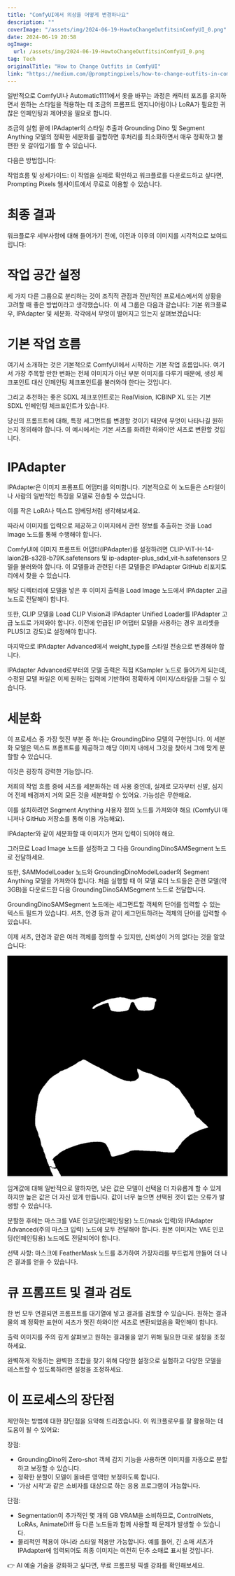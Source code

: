 ```yaml
---
title: "ComfyUI에서 의상을 어떻게 변경하나요"
description: ""
coverImage: "/assets/img/2024-06-19-HowtoChangeOutfitsinComfyUI_0.png"
date: 2024-06-19 20:58
ogImage: 
  url: /assets/img/2024-06-19-HowtoChangeOutfitsinComfyUI_0.png
tag: Tech
originalTitle: "How to Change Outfits in ComfyUI"
link: "https://medium.com/@promptingpixels/how-to-change-outfits-in-comfyui-7d20eaeccdc0"
---
```



일반적으로 ComfyUI나 Automatic1111에서 옷을 바꾸는 과정은 캐릭터 포즈를 유지하면서 원하는 스타일을 적용하는 데 조금의 프롬프트 엔지니어링이나 LoRA가 필요한 귀찮은 인페인팅과 제어넷을 필요로 합니다.

조금의 실험 끝에 IPAdapter의 스타일 추출과 Grounding Dino 및 Segment Anything 모델의 정확한 세분화를 결합하면 후처리를 최소화하면서 매우 정확하고 불편한 옷 갈아입기를 할 수 있습니다.

다음은 방법입니다:

작업흐름 및 상세가이드: 이 작업을 실제로 확인하고 워크플로를 다운로드하고 싶다면, Prompting Pixels 웹사이트에서 무료로 이용할 수 있습니다.

<div class="content-ad"></div>

# 최종 결과

워크플로우 세부사항에 대해 들어가기 전에, 이전과 이후의 이미지를 시각적으로 보여드립니다:

# 작업 공간 설정

세 가지 다른 그룹으로 분리하는 것이 조직적 관점과 전반적인 프로세스에서의 상황을 고려할 때 좋은 방법이라고 생각했습니다. 이 세 그룹은 다음과 같습니다: 기본 워크플로우, IPAdapter 및 세분화. 각각에서 무엇이 벌어지고 있는지 살펴보겠습니다:

<div class="content-ad"></div>

# 기본 작업 흐름

여기서 소개하는 것은 기본적으로 ComfyUI에서 시작하는 기본 작업 흐름입니다. 여기서 가장 주목할 만한 변화는 전체 이미지가 아닌 부분 이미지를 다루기 때문에, 생성 체크포인트 대신 인페인팅 체크포인트를 불러와야 한다는 것입니다.

그리고 추천하는 좋은 SDXL 체크포인트로는 RealVision, ICBINP XL 또는 기본 SDXL 인페인팅 체크포인트가 있습니다.

당신의 프롬프트에 대해, 특정 세그먼트를 변경할 것이기 때문에 무엇이 나타나길 원하는지 정의해야 합니다. 이 예시에서는 기본 셔츠를 화려한 하와이안 셔츠로 변환할 것입니다.

<div class="content-ad"></div>

# IPAdapter

IPAdapter은 이미지 프롬프트 어댑터를 의미합니다. 기본적으로 이 노드들은 스타일이나 사람의 일반적인 특징을 모델로 전송할 수 있습니다.

이를 작은 LoRA나 텍스트 임베딩처럼 생각해보세요.

따라서 이미지를 입력으로 제공하고 이미지에서 관련 정보를 추출하는 것을 Load Image 노드를 통해 수행해야 합니다.

<div class="content-ad"></div>

ComfyUI에 이미지 프롬프트 어댑터(IPAdapter)를 설정하려면 CLIP-ViT-H-14-laion2B-s32B-b79K.safetensors 및 ip-adapter-plus_sdxl_vit-h.safetensors 모델을 불러와야 합니다. 이 모델들과 관련된 다른 모델들은 IPAdapter GitHub 리포지토리에서 찾을 수 있습니다.

해당 디렉터리에 모델을 넣은 후 이미지 출력을 Load Image 노드에서 IPAdapter 고급 노드로 전달해야 합니다.

또한, CLIP 모델을 Load CLIP Vision과 IPAdapter Unified Loader를 IPAdapter 고급 노드로 가져와야 합니다. 이전에 언급된 IP 어댑터 모델을 사용하는 경우 프리셋을 PLUS(고 강도)로 설정해야 합니다.

마지막으로 IPAdapter Advanced에서 weight_type를 스타일 전송으로 변경해야 합니다.

<div class="content-ad"></div>

IPAdapter Advanced로부터의 모델 출력은 직접 KSampler 노드로 들어가게 되는데, 수정된 모델 파일은 이제 원하는 입력에 기반하여 정확하게 이미지/스타일을 그릴 수 있습니다.

# 세분화

이 프로세스 중 가장 멋진 부분 중 하나는 GroundingDino 모델의 구현입니다. 이 세분화 모델은 텍스트 프롬프트를 제공하고 해당 이미지 내에서 그것을 찾아서 그에 맞게 분할할 수 있습니다.

이것은 굉장히 강력한 기능입니다.

<div class="content-ad"></div>

저희의 작업 흐름 중에 셔츠를 세분화하는 데 사용 중인데, 실제로 모자부터 신발, 심지어 전체 배경까지 거의 모든 것을 세분화할 수 있어요. 가능성은 무한해요.

이를 설치하려면 Segment Anything 사용자 정의 노드를 가져와야 해요 (ComfyUI 매니저나 GitHub 저장소를 통해 이용 가능해요).

IPAdapter와 같이 세분화할 때 이미지가 먼저 입력이 되어야 해요.

그러므로 Load Image 노드를 설정하고 그 다음 GroundingDinoSAMSegment 노드로 전달하세요.

<div class="content-ad"></div>

또한, SAMModelLoader 노드와 GroundingDinoModelLoader의 Segment Anything 모델을 가져와야 합니다. 처음 실행할 때 이 모델 로더 노드들은 관련 모델(약 3GB)을 다운로드한 다음 GroundingDinoSAMSegment 노드로 전달합니다.

GroundingDinoSAMSegment 노드에는 세그먼트할 객체의 단어를 입력할 수 있는 텍스트 필드가 있습니다. 셔츠, 안경 등과 같이 세그먼트하려는 객체의 단어를 입력할 수 있습니다.

이제 셔츠, 안경과 같은 여러 객체를 정의할 수 있지만, 신뢰성이 거의 없다는 것을 알았습니다:

![이미지](/assets/img/2024-06-19-HowtoChangeOutfitsinComfyUI_0.png)

<div class="content-ad"></div>

임계값에 대해 일반적으로 말하자면, 낮은 값은 모델이 선택을 더 자유롭게 할 수 있게 하지만 높은 값은 더 자신 있게 만듭니다. 값이 너무 높으면 선택된 것이 없는 오류가 발생할 수 있습니다.

분할한 후에는 마스크를 VAE 인코딩(인페인팅용) 노드(mask 입력)와 IPAdapter Advanced(주의 마스크 입력) 노드에 모두 전달해야 합니다. 원본 이미지는 VAE 인코딩(인페인팅용) 노드에도 전달되어야 합니다.

선택 사항: 마스크에 FeatherMask 노드를 추가하여 가장자리를 부드럽게 만들어 더 나은 결과를 얻을 수 있습니다.

# 큐 프롬프트 및 결과 검토

<div class="content-ad"></div>

한 번 모두 연결되면 프롬프트를 대기열에 넣고 결과를 검토할 수 있습니다. 원하는 결과물의 꽤 정확한 표현이 셔츠가 멋진 하와이안 셔츠로 변환되었음을 확인해야 합니다.

출력 이미지를 주의 깊게 살펴보고 원하는 결과물을 얻기 위해 필요한 대로 설정을 조정하세요.

완벽하게 작동하는 완벽한 조합을 찾기 위해 다양한 설정으로 실험하고 다양한 모델을 테스트할 수 있도록하려면 설정을 조정하세요.

# 이 프로세스의 장단점

<div class="content-ad"></div>

제안하는 방법에 대한 장단점을 요약해 드리겠습니다. 이 워크플로우를 잘 활용하는 데 도움이 될 수 있어요:

장점:

- GroundingDino의 Zero-shot 객체 감지 기능을 사용하면 이미지를 자동으로 분할하고 보정할 수 있습니다.
- 정확한 분할이 모델이 올바른 영역만 보정하도록 합니다.
- '가상 시착'과 같은 소비자를 대상으로 하는 응용 프로그램이 가능합니다.

단점:

<div class="content-ad"></div>

- Segmentation이 추가적인 몇 개의 GB VRAM을 소비하므로, ControlNets, LoRAs, AnimateDiff 등 다른 노드들과 함께 사용할 때 문제가 발생할 수 있습니다.
- 물리적인 적용이 아니라 스타일 적용만 가능합니다. 예를 들어, 긴 소매 셔츠가 IPAdapter에 입력되어도 최종 이미지는 여전히 단추 소매로 표시될 것입니다.

👉 AI 예술 기술을 강화하고 싶다면, 무료 프롬프팅 픽셀 강좌를 확인해보세요.